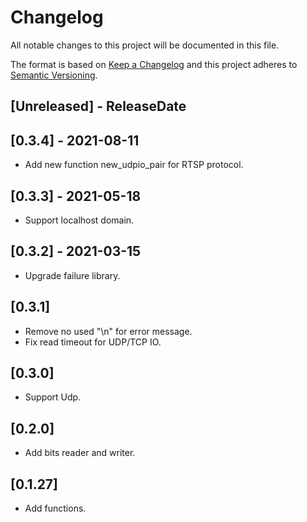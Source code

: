 # Changelog

All notable changes to this project will be documented in this file.

The format is based on [Keep a Changelog](http://keepachangelog.com/)
and this project adheres to [Semantic Versioning](http://semver.org/).

<!-- next-header -->

## [Unreleased] - ReleaseDate

## [0.3.4] - 2021-08-11
- Add new function new_udpio_pair for RTSP protocol.

## [0.3.3] - 2021-05-18
- Support localhost domain.

## [0.3.2] - 2021-03-15
- Upgrade failure library.

## [0.3.1]
- Remove no used "\n" for error message.
- Fix read timeout for UDP/TCP IO.
  
## [0.3.0]
- Support Udp.

## [0.2.0]
- Add bits reader and writer.

## [0.1.27]
- Add functions.









